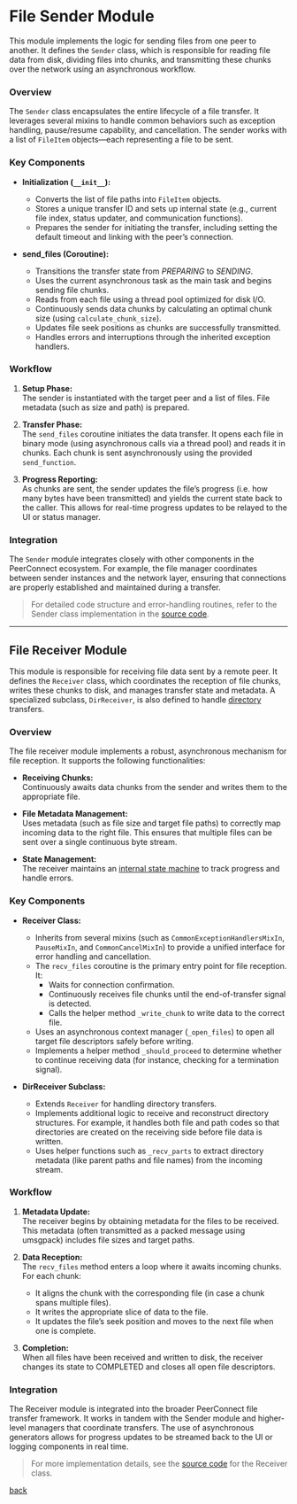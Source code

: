 # File Sender Module

This module implements the logic for sending files from one peer to another. It defines the `Sender` class, which is responsible for reading file data from disk, dividing files into chunks, and transmitting these chunks over the network using an asynchronous workflow.

### Overview

The `Sender` class encapsulates the entire lifecycle of a file transfer. It leverages several mixins to handle common behaviors such as exception handling, pause/resume capability, and cancellation. The sender works with a list of `FileItem` objects—each representing a file to be sent.

### Key Components

- **Initialization (`__init__`):**  
  - Converts the list of file paths into `FileItem` objects.
  - Stores a unique transfer ID and sets up internal state (e.g., current file index, status updater, and communication functions).
  - Prepares the sender for initiating the transfer, including setting the default timeout and linking with the peer’s connection.

- **send_files (Coroutine):**  
  - Transitions the transfer state from *PREPARING* to *SENDING*.
  - Uses the current asynchronous task as the main task and begins sending file chunks.
  - Reads from each file using a thread pool optimized for disk I/O.
  - Continuously sends data chunks by calculating an optimal chunk size (using `calculate_chunk_size`).
  - Updates file seek positions as chunks are successfully transmitted.
  - Handles errors and interruptions through the inherited exception handlers.

### Workflow

1. **Setup Phase:**  
   The sender is instantiated with the target peer and a list of files. File metadata (such as size and path) is prepared.

2. **Transfer Phase:**  
   The `send_files` coroutine initiates the data transfer. It opens each file in binary mode (using asynchronous calls via a thread pool) and reads it in chunks. Each chunk is sent asynchronously using the provided `send_function`.

3. **Progress Reporting:**  
   As chunks are sent, the sender updates the file’s progress (i.e. how many bytes have been transmitted) and yields the current state back to the caller. This allows for real-time progress updates to be relayed to the UI or status manager.

### Integration

The `Sender` module integrates closely with other components in the PeerConnect ecosystem. For example, the file manager coordinates between sender instances and the network layer, ensuring that connections are properly established and maintained during a transfer.

> For detailed code structure and error-handling routines, refer to the Sender class implementation in the [source code](/src/transfers/files/sender.py).
---

## File Receiver Module

This module is responsible for receiving file data sent by a remote peer. It defines the `Receiver` class, which coordinates the reception of file chunks, writes these chunks to disk, and manages transfer state and metadata. A specialized subclass, `DirReceiver`, is also defined to handle [directory](/docs/managers/directory.md) transfers.

### Overview

The file receiver module implements a robust, asynchronous mechanism for file reception. It supports the following functionalities:

- **Receiving Chunks:**  
  Continuously awaits data chunks from the sender and writes them to the appropriate file.

- **File Metadata Management:**  
  Uses metadata (such as file size and target file paths) to correctly map incoming data to the right file. This ensures that multiple files can be sent over a single continuous byte stream.

- **State Management:**  
  The receiver maintains an [internal state machine](/src/transfers/__init__.py) to track progress and handle errors.

### Key Components

- **Receiver Class:**  
  - Inherits from several mixins (such as `CommonExceptionHandlersMixIn`, `PauseMixIn`, and `CommonCancelMixIn`) to provide a unified interface for error handling and cancellation.
  - The `recv_files` coroutine is the primary entry point for file reception. It:
    - Waits for connection confirmation.
    - Continuously receives file chunks until the end-of-transfer signal is detected.
    - Calls the helper method `_write_chunk` to write data to the correct file.
  - Uses an asynchronous context manager (`_open_files`) to open all target file descriptors safely before writing.
  - Implements a helper method `_should_proceed` to determine whether to continue receiving data (for instance, checking for a termination signal).

- **DirReceiver Subclass:**  
  - Extends `Receiver` for handling directory transfers.
  - Implements additional logic to receive and reconstruct directory structures. For example, it handles both file and path codes so that directories are created on the receiving side before file data is written.
  - Uses helper functions such as `_recv_parts` to extract directory metadata (like parent paths and file names) from the incoming stream.

### Workflow

1. **Metadata Update:**  
   The receiver begins by obtaining metadata for the files to be received. This metadata (often transmitted as a packed message using umsgpack) includes file sizes and target paths.

2. **Data Reception:**  
   The `recv_files` method enters a loop where it awaits incoming chunks. For each chunk:
   - It aligns the chunk with the corresponding file (in case a chunk spans multiple files).
   - It writes the appropriate slice of data to the file.
   - It updates the file’s seek position and moves to the next file when one is complete.

3. **Completion:**  
   When all files have been received and written to disk, the receiver changes its state to COMPLETED and closes all open file descriptors.

### Integration

The Receiver module is integrated into the broader PeerConnect file transfer framework. It works in tandem with the Sender module and higher-level managers that coordinate transfers. The use of asynchronous generators allows for progress updates to be streamed back to the UI or logging components in real time.

> For more implementation details, see the [source code](/src/transfers/files/receiver.py) for the Receiver class.

[back](/docs/transfer)
